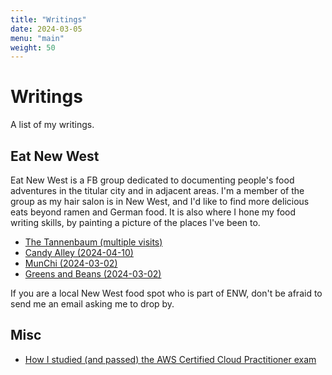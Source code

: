 ```yaml
---
title: "Writings"
date: 2024-03-05
menu: "main"
weight: 50
---
```


# Writings

A list of my writings.

## Eat New West

Eat New West is a FB group dedicated to documenting people's food adventures in the titular city and in adjacent areas. I'm a member of the group as my hair salon is in New West, and I'd like to find more delicious eats beyond ramen and German food. It is also where I hone my food writing skills, by painting a picture of the places I've been to.

* [The Tannenbaum (multiple visits)](tannenbaum)
* [Candy Alley (2024-04-10)](candy_alley)
* [MunChi (2024-03-02)](munchi)
* [Greens and Beans (2024-03-02)](greens_and_beans)

If you are a local New West food spot who is part of ENW, don't be afraid to send me an email asking me to drop by.

## Misc

* [How I studied (and passed) the AWS Certified Cloud Practitioner exam](https://www.reddit.com/r/AWSCertifications/comments/1cirvm5/passed_my_ccpclf02_exam_yesterday/)